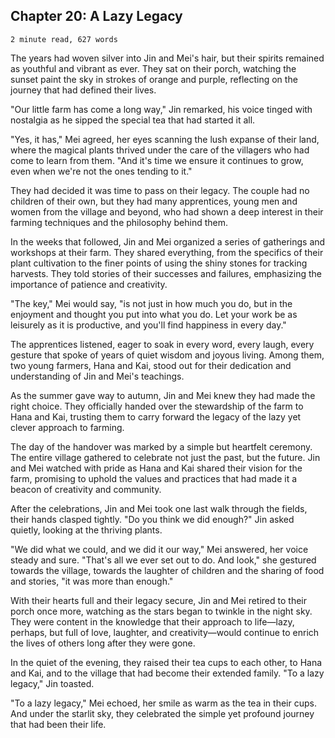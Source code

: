## Chapter 20: A Lazy Legacy

`2 minute read, 627 words`

The years had woven silver into Jin and Mei's hair, but their spirits remained as youthful and vibrant as ever. They sat on their porch, watching the sunset paint the sky in strokes of orange and purple, reflecting on the journey that had defined their lives.

"Our little farm has come a long way," Jin remarked, his voice tinged with nostalgia as he sipped the special tea that had started it all.

"Yes, it has," Mei agreed, her eyes scanning the lush expanse of their land, where the magical plants thrived under the care of the villagers who had come to learn from them. "And it's time we ensure it continues to grow, even when we're not the ones tending to it."

They had decided it was time to pass on their legacy. The couple had no children of their own, but they had many apprentices, young men and women from the village and beyond, who had shown a deep interest in their farming techniques and the philosophy behind them.

In the weeks that followed, Jin and Mei organized a series of gatherings and workshops at their farm. They shared everything, from the specifics of their plant cultivation to the finer points of using the shiny stones for tracking harvests. They told stories of their successes and failures, emphasizing the importance of patience and creativity.

"The key," Mei would say, "is not just in how much you do, but in the enjoyment and thought you put into what you do. Let your work be as leisurely as it is productive, and you'll find happiness in every day."

The apprentices listened, eager to soak in every word, every laugh, every gesture that spoke of years of quiet wisdom and joyous living. Among them, two young farmers, Hana and Kai, stood out for their dedication and understanding of Jin and Mei's teachings.

As the summer gave way to autumn, Jin and Mei knew they had made the right choice. They officially handed over the stewardship of the farm to Hana and Kai, trusting them to carry forward the legacy of the lazy yet clever approach to farming.

The day of the handover was marked by a simple but heartfelt ceremony. The entire village gathered to celebrate not just the past, but the future. Jin and Mei watched with pride as Hana and Kai shared their vision for the farm, promising to uphold the values and practices that had made it a beacon of creativity and community.

After the celebrations, Jin and Mei took one last walk through the fields, their hands clasped tightly. "Do you think we did enough?" Jin asked quietly, looking at the thriving plants.

"We did what we could, and we did it our way," Mei answered, her voice steady and sure. "That's all we ever set out to do. And look," she gestured towards the village, towards the laughter of children and the sharing of food and stories, "it was more than enough."

With their hearts full and their legacy secure, Jin and Mei retired to their porch once more, watching as the stars began to twinkle in the night sky. They were content in the knowledge that their approach to life—lazy, perhaps, but full of love, laughter, and creativity—would continue to enrich the lives of others long after they were gone.

In the quiet of the evening, they raised their tea cups to each other, to Hana and Kai, and to the village that had become their extended family. "To a lazy legacy," Jin toasted.

"To a lazy legacy," Mei echoed, her smile as warm as the tea in their cups. And under the starlit sky, they celebrated the simple yet profound journey that had been their life.
